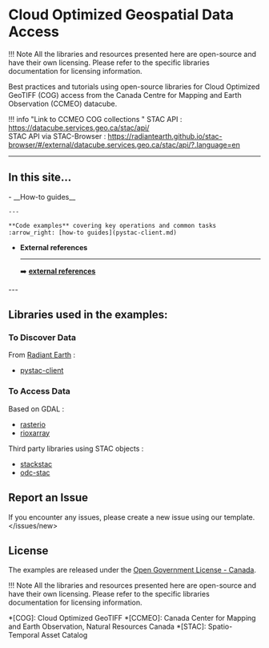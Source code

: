# Cloud Optimized Geospatial Data Access
!!! Note
    All the libraries and resources presented here are open-source and have their own licensing.
    Please refer to the specific libraries documentation for licensing information.

Best practices and tutorials using open-source libraries for Cloud Optimized GeoTIFF (COG) access
from the Canada Centre for Mapping and Earth Observation (CCMEO) datacube. 

!!! info "Link to CCMEO COG collections "
    STAC API : <https://datacube.services.geo.ca/stac/api/>  
    STAC API via STAC-Browser : <https://radiantearth.github.io/stac-browser/#/external/datacube.services.geo.ca/stac/api/?.language=en>

<!--- 
What should be on the main page : 
A single sentence that says what the product is, succinctly and memorably.
A paragraph of one to three short sentences, that describe what the product does.
A third paragraph of similar length, this time explaining what need the product meets.
Finally, a paragraph that describes whom the product is useful for.
-->
---

## In this site...
<div class="grid cards" markdown>
-   __How-to guides__

    ---

    **Code examples** covering key operations and common tasks
    :arrow_right: [how-to guides](pystac-client.md)

-   __External references__

    ---

    :arrow_right: [**external references**](reference.md)  


    <!-- :arrow_right: [Quick links](reference.md) -->
</div>
---

## Libraries used in the examples:

### To Discover Data

From [Radiant Earth] :  

- [pystac-client]

### To Access Data  

Based on GDAL :

- [rasterio]
- [rioxarray]

Third party libraries using STAC objects :

- [stackstac]
- [odc-stac]

## Report an Issue

If you encounter any issues, please create a new issue using our template.
</issues/new>  

## License
The examples are released under the [Open Government License - Canada](https://open.canada.ca/en/open-government-licence-canada).

!!! Note
    All the libraries and resources presented here are open-source and have their own licensing.
    Please refer to the specific libraries documentation for licensing information.

[pystac-client]: https://pystac-client.readthedocs.io/en/stable/usage.html
[rasterio]: https://rasterio.readthedocs.io/en/latest/quickstart.html
[stackstac]: https://stackstac.readthedocs.io/en/latest/basic.html
[odc-stac]: https://odc-stac.readthedocs.io/en/latest/
[rioxarray]: https://corteva.github.io/rioxarray/stable/
[Radiant Earth]: https://github.com/radiantearth
*[COG]: Cloud Optimized GeoTIFF
*[CCMEO]: Canada Center for Mapping and Earth Observation, Natural Resources Canada
*[STAC]: Spatio-Temporal Asset Catalog

